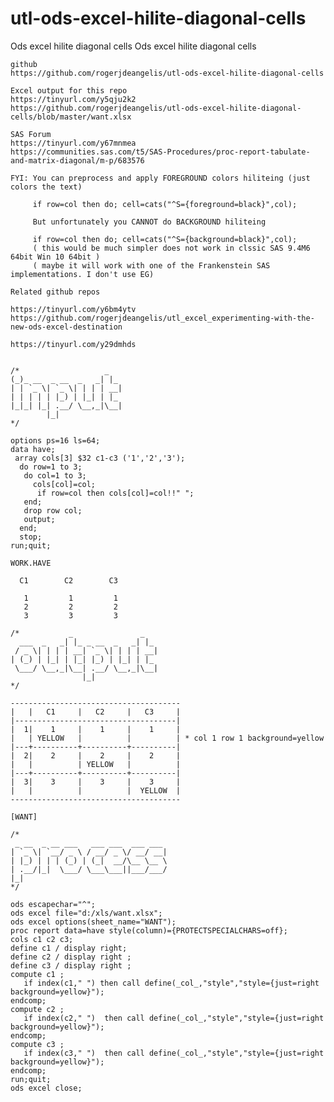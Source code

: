 # utl-ods-excel-hilite-diagonal-cells
Ods excel hilite diagonal cells
    Ods excel hilite diagonal cells                                                                         
                                                                                                            
    github                                                                                                  
    https://github.com/rogerjdeangelis/utl-ods-excel-hilite-diagonal-cells                                  
                                                                                                            
    Excel output for this repo                                                                              
    https://tinyurl.com/y5qju2k2                                                                            
    https://github.com/rogerjdeangelis/utl-ods-excel-hilite-diagonal-cells/blob/master/want.xlsx            
                                                                                                            
    SAS Forum                                                                                               
    https://tinyurl.com/y67mnmea                                                                            
    https://communities.sas.com/t5/SAS-Procedures/proc-report-tabulate-and-matrix-diagonal/m-p/683576       
                                                                                                            
    FYI: You can preprocess and apply FOREGROUND colors hiliteing (just colors the text)                    
                                                                                                            
         if row=col then do; cell=cats("^S={foreground=black}",col);                                        
                                                                                                            
         But unfortunately you CANNOT do BACKGROUND hiliteing                                               
                                                                                                            
         if row=col then do; cell=cats("^S={background=black}",col);                                        
         ( this would be much simpler does not work in clssic SAS 9.4M6 64bit Win 10 64bit )                
         ( maybe it will work with one of the Frankenstein SAS implementations. I don't use EG)             
                                                                                                            
    Related github repos                                                                                    
                                                                                                            
    https://tinyurl.com/y6bm4ytv                                                                            
    https://github.com/rogerjdeangelis/utl_excel_experimenting-with-the-new-ods-excel-destination           
                                                                                                            
    https://tinyurl.com/y29dmhds                                                                            
                                                                                                            
                                                                                                            
    /*                   _                                                                                  
    (_)_ __  _ __  _   _| |_                                                                                
    | | `_ \| `_ \| | | | __|                                                                               
    | | | | | |_) | |_| | |_                                                                                
    |_|_| |_| .__/ \__,_|\__|                                                                               
            |_|                                                                                             
    */                                                                                                      
                                                                                                            
    options ps=16 ls=64;                                                                                    
    data have;                                                                                              
     array cols[3] $32 c1-c3 ('1','2','3');                                                                 
      do row=1 to 3;                                                                                        
       do col=1 to 3;                                                                                       
         cols[col]=col;                                                                                     
          if row=col then cols[col]=col!!" ";                                                               
       end;                                                                                                 
       drop row col;                                                                                        
       output;                                                                                              
      end;                                                                                                  
      stop;                                                                                                 
    run;quit;                                                                                               
                                                                                                            
    WORK.HAVE                                                                                               
                                                                                                            
      C1        C2        C3                                                                                
                                                                                                            
       1         1         1                                                                                
       2         2         2                                                                                
       3         3         3                                                                                
                                                                                                            
    /*           _               _                                                                          
      ___  _   _| |_ _ __  _   _| |_                                                                        
     / _ \| | | | __| `_ \| | | | __|                                                                       
    | (_) | |_| | |_| |_) | |_| | |_                                                                        
     \___/ \__,_|\__| .__/ \__,_|\__|                                                                       
                    |_|                                                                                     
    */                                                                                                      
                                                                                                            
    --------------------------------------                                                                  
    |   |   C1     |   C2     |   C3     |                                                                  
    |------------------------------------|                                                                  
    |  1|    1     |    1     |    1     |                                                                  
    |   | YELLOW   |          |          | * col 1 row 1 background=yellow                                  
    |---+----------+----------+----------|                                                                  
    |  2|    2     |    2     |    2     |                                                                  
    |   |          | YELLOW   |          |                                                                  
    |---+----------+----------+----------|                                                                  
    |  3|    3     |    3     |    3     |                                                                  
    |   |          |          |  YELLOW  |                                                                  
    --------------------------------------                                                                  
                                                                                                            
    [WANT]                                                                                                  
                                                                                                            
    /*                                                                                                      
     _ __  _ __ ___   ___ ___  ___ ___                                                                      
    | `_ \| `__/ _ \ / __/ _ \/ __/ __|                                                                     
    | |_) | | | (_) | (_|  __/\__ \__ \                                                                     
    | .__/|_|  \___/ \___\___||___/___/                                                                     
    |_|                                                                                                     
    */                                                                                                      
                                                                                                            
    ods escapechar="^";                                                                                     
    ods excel file="d:/xls/want.xlsx";                                                                      
    ods excel options(sheet_name="WANT");                                                                   
    proc report data=have style(column)={PROTECTSPECIALCHARS=off};                                          
    cols c1 c2 c3;                                                                                          
    define c1 / display right;                                                                              
    define c2 / display right ;                                                                             
    define c3 / display right ;                                                                             
    compute c1 ;                                                                                            
       if index(c1," ") then call define(_col_,"style","style={just=right background=yellow}");             
    endcomp;                                                                                                
    compute c2 ;                                                                                            
       if index(c2," ")  then call define(_col_,"style","style={just=right background=yellow}");            
    endcomp;                                                                                                
    compute c3 ;                                                                                            
       if index(c3," ")  then call define(_col_,"style","style={just=right background=yellow}");            
    endcomp;                                                                                                
    run;quit;                                                                                               
    ods excel close;                                                                                        
                                                                                                            
                                                                                                            
                                                                                                            

